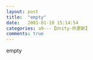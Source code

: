 ```yaml
---
layout: post
title:  "empty"
date:   2001-01-10 15:14:54
categories: a9---【Unity-热更新】
comments: true
---
```

empty
